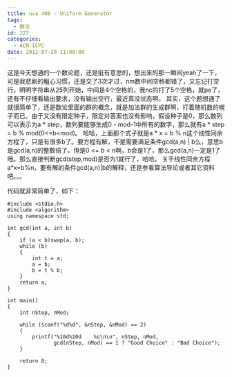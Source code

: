 ```yaml
---
title: uva 408 - Uniform Generator
tags:
  - 数论
id: 227
categories:
  - ACM-ICPC
date: 2012-07-20 11:00:00
---
```


这是今天想通的一个数论题，还是挺有意思的，想出来的那一瞬间yeah了一下，可是我悲剧的粗心习惯，还是交了3次才过，nm数中间空格都错了，又忘记打空行，明明字符串从25列开始，中间是4个空格的，我nc的打了5个空格，就pe了，还有不仔细看输出要求，没有输出空行，最近真没状态啊。
其实，这个题想通了就很简单了，还是数论里面的群的概念，就是加法群的生成群啊，打着随机数的幌子而已。由于又没有限定种子，限定对答案也没有影响，假设种子是0，那么数列可以表示为a * step，数列要能够生成0 - mod-1中所有的数字，那么就有a * step = b % mod(0<=b<mod)。
哈哈，上面那个式子就是a * x = b % n这个线性同余方程了，只是有很多b了。要方程有解，不是需要满足条件gcd(a,n) | b么，意思b是gcd(a,n)的整数倍了。但是0 <= b < n啊，b会是1了，那么gcd(a,n)一定是1了哦。那么直接判断gcd(step,mod)是否为1就行了，哈哈。
关于线性同余方程a*x=b%n，要有解的条件gcd(a,n)|b的解释，还是参看算法导论或者其它资料吧。。。

代码就非常简单了，如下：
``` stylus
#include <stdio.h>
#include <algorithm>
using namespace std;

int gcd(int a, int b)
{
    if (a < b)swap(a, b);
    while (b)
    {
        int t = a;
        a = b;
        b = t % b;
    }
    return a;
}

int main()
{
    int nStep, nMod;

    while (scanf("%d%d", &nStep, &nMod) == 2)
    {
        printf("%10d%10d    %s\n\n", nStep, nMod,
               gcd(nStep, nMod) == 1 ? "Good Choice" : "Bad Choice");
    }

    return 0;
}
```